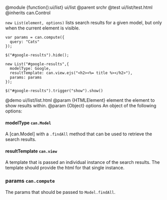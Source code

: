 @module {function():ui/list} ui/list
@parent srchr
@test ui/list/test.html
@inherits can.Control

`new List(element, options)` lists search results
for a given model, but only when the current
element is visible.

```
var params = can.compute({
  query: "Cats"
});

$("#google-results").hide();

new List("#google-results",{
  modelType: Google,
  resultTemplate: can.view.ejs("<h2><%= title %></h2>"),
  params: params
});

$("#google-results").trigger("show").show()
```

@demo ui/list/list.html
@param {HTMLElement} element the element to show results within.
@param {Object} options An object of the following options:

#### modelType `can.Model`

A [can.Model] with a `.findAll` method that can be used to retrieve
the search results.

#### resultTemplate `can.view`

A template that is passed an individual instance of the search
results.  The template should provide the html for that single instance.

### params `can.compute`

The params that should be passed to `Model.findAll`.
